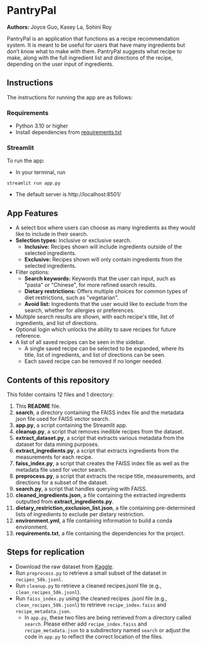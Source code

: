 # PantryPal

**Authors:** Joyce Guo, Kasey La, Sohini Roy

PantryPal is an application that functions as a recipe recommendation system. It is meant to be useful for users that
have many ingredients but don’t know what to make with them. PantryPal suggests what recipe to make, along with the
full ingredient list and directions of the recipe, depending on the user input of ingredients.

## Instructions

The instructions for running the app are as follows:

### Requirements

* Python 3.10 or higher
* Install dependencies from [requirements.txt](https://github.com/kla7/PantryPal/blob/main/requirements.txt)

### Streamlit

To run the app:
* In your terminal, run
```
streamlit run app.py
```

* The default server is http://localhost:8501/

## App Features

* A select box where users can choose as many ingredients as they would like to include in their search.
* **Selection types:** Inclusive or exclusive search.
  * **Inclusive:** Recipes shown will include ingredients outside of the selected ingredients. 
  * **Exclusive:** Recipes shown will only contain ingredients from the selected ingredients.
* Filter options:
  * **Search keywords:** Keywords that the user can input, such as "pasta" or "Chinese", for more refined search
  results.
  * **Dietary restrictions:** Offers multiple choices for common types of diet restrictions, such as "vegetarian".
  * **Avoid list:** Ingredients that the user would like to exclude from the search, whether for allergies or
  preferences.
* Multiple search results are shown, with each recipe's title, list of ingredients, and list of directions.
* Optional login which unlocks the ability to save recipes for future reference.
* A list of all saved recipes can be seen in the sidebar.
  * A single saved recipe can be selected to be expanded, where its title, list of ingredients, and list of directions
  can be seen.
  * Each saved recipe can be removed if no longer needed.

## Contents of this repository

This folder contains 12 files and 1 directory:

1. This **README** file.
2. **search**, a directory containing the FAISS index file and the metadata json file used for FAISS vector search. 
3. **app.py**, a script containing the Streamlit app.
4. **cleanup.py**, a script that removes inedible recipes from the dataset.
5. **extract_dataset.py**, a script that extracts various metadata from the dataset for data mining purposes.
6. **extract_ingredients.py**, a script that extracts ingredients from the measurements for each recipe.
7. **faiss_index.py**, a script that creates the FAISS index file as well as the metadata file used for vector search.
8. **preprocess.py**, a script that extracts the recipe title, measurements, and directions for a subset of the dataset.
9. **search.py**, a script that handles querying with FAISS.
10. **cleaned_ingredients.json**, a file containing the extracted ingredients outputted from **extract_ingredients.py**.
11. **dietary_restriction_exclusion_list.json**, a file containing pre-determined lists of ingredients to exclude per
dietary restriction.
12. **environment.yml**, a file containing information to build a conda environment.
13. **requirements.txt**, a file containing the dependencies for the project.

## Steps for replication

* Download the raw dataset from [Kaggle](https://www.kaggle.com/datasets/paultimothymooney/recipenlg).
* Run `preprocess.py` to retrieve a small subset of the dataset in `recipes_50k.jsonl`.
* Run `cleanup.py` to retrieve a cleaned recipes.jsonl file (e.g., `clean_recipes_50k.jsonl`).
* Run `faiss_index.py` using the cleaned recipes .jsonl file (e.g., `clean_recipes_50k.jsonl`) to retrieve
`recipe_index.faiss` and `recipe_metadata.json`.
    * In `app.py`, these two files are being retrieved from a directory called `search`. Please either add
  `recipe_index.faiss` and `recipe_metadata.json` to a subdirectory named `search` or adjust the code in `app.py`
  to reflect the correct location of the files.
